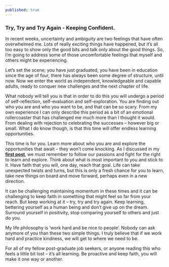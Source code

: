 ```yaml
---
published: true
---
```

### Try, Try and Try Again - Keeping Confident.


In recent weeks, uncertainty and ambiguity are two feelings that have often overwhelmed me. Lots of really exciting things have happened, but it’s all too easy to show only the good bits and talk only about the good things. So, I’m going to address some of those uncomfortable feelings that myself and others might be experiencing. 

Let’s set the scene; you have just graduated, you have been in education since the age of four, there has always been some degree of structure, until now. Now we enter the world as independent, knowledgeable and capable adults, ready to conquer new challenges and the next chapter of life.

What nobody will tell you is that in order to do this you will undergo a period of self-reflection, self-evaluation and self-exploration. You are finding out who you are and who you want to be, and that can be so scary. From my own experience I can only describe this period as a bit of an emotional rollercoaster that has challenged me much more than I thought it would. From dealing with rejection to celebrating the successes – however big or small. What I do know though, is that this time will offer endless learning opportunities. 

This time is for you. Learn more about who you are and explore the opportunities that await – they won’t come knocking. As I discussed in my **[first post](http://catherineritchie.co.uk/2018/06/06/pave-your-own-path.html)**, we must remember to follow our passions and fight for the right to learn and explore. Think about what is most important to you and stick to it. Have faith that you will, one day, reach that goal. Life can take unexpected twists and turns, but this is only a fresh chance for you to learn, take new things on board and move forward, perhaps even in a new direction. 

It can be challenging maintaining momentum in these times and it can be challenging to keep faith in something that might feel so far from your reach. But keep working at it – try, try and try again. Keep learning, bettering yourself as a human being and don’t give up on the dream. Surround yourself in positivity, stop comparing yourself to others and just do you. 

My life philosophy is ‘work hard and be nice to people’. Nobody can ask anymore of you than these two simple things. I truly believe that if we work hard and practice kindness, we will get to where we need to be.

For all of my fellow post-graduate job seekers, or anyone reading this who feels a little bit lost – it’s all learning. Be proactive and keep faith, you will make it one way or another.
